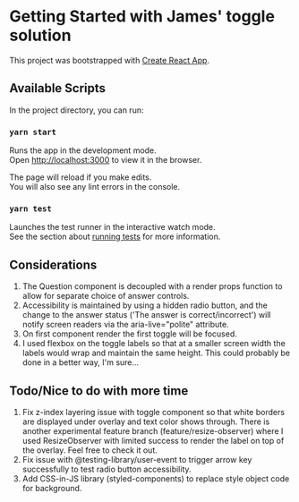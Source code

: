# Getting Started with James' toggle solution

This project was bootstrapped with [Create React App](https://github.com/facebook/create-react-app).

## Available Scripts

In the project directory, you can run:

### `yarn start`

Runs the app in the development mode.\
Open [http://localhost:3000](http://localhost:3000) to view it in the browser.

The page will reload if you make edits.\
You will also see any lint errors in the console.

### `yarn test`

Launches the test runner in the interactive watch mode.\
See the section about [running tests](https://facebook.github.io/create-react-app/docs/running-tests) for more information.

## Considerations

1. The Question component is decoupled with a render props function to allow for separate choice of answer controls.
2. Accessibility is maintained by using a hidden radio button, and the change to the answer status ('The answer is correct/incorrect') will notify screen readers via the aria-live="polite" attribute.
3. On first component render the first toggle will be focused.
4. I used flexbox on the toggle labels so that at a smaller screen width the labels would wrap and maintain the same height. This could probably be done in a better way, I'm sure...

## Todo/Nice to do with more time

1. Fix z-index layering issue with toggle component so that white borders are displayed under overlay and text color shows through. There is another experimental feature branch (feature/resize-observer) where I used ResizeObserver with limited success to render the label on top of the overlay. Feel free to check it out.
2. Fix issue with @testing-library/user-event to trigger arrow key successfully to test radio button accessibility.
3. Add CSS-in-JS library (styled-components) to replace style object code for background.
